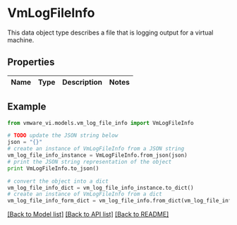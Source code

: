 # VmLogFileInfo

This data object type describes a file that is logging output for a virtual machine. 

## Properties
Name | Type | Description | Notes
------------ | ------------- | ------------- | -------------

## Example

```python
from vmware_vi.models.vm_log_file_info import VmLogFileInfo

# TODO update the JSON string below
json = "{}"
# create an instance of VmLogFileInfo from a JSON string
vm_log_file_info_instance = VmLogFileInfo.from_json(json)
# print the JSON string representation of the object
print VmLogFileInfo.to_json()

# convert the object into a dict
vm_log_file_info_dict = vm_log_file_info_instance.to_dict()
# create an instance of VmLogFileInfo from a dict
vm_log_file_info_form_dict = vm_log_file_info.from_dict(vm_log_file_info_dict)
```
[[Back to Model list]](../README.md#documentation-for-models) [[Back to API list]](../README.md#documentation-for-api-endpoints) [[Back to README]](../README.md)


